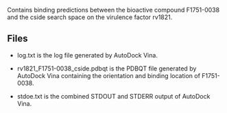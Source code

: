 Contains binding predictions between the bioactive compound F1751-0038 and the cside search space on the virulence factor rv1821.

## Files

- log.txt is the log file generated by AutoDock Vina.

- rv1821_F1751-0038_cside.pdbqt is the PDBQT file generated by AutoDock Vina containing the orientation and binding location of F1751-0038.

- stdoe.txt is the combined STDOUT and STDERR output of AutoDock Vina.

